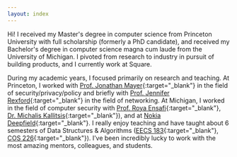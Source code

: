 ```yaml
---
layout: index 
---
```


Hi! I received my Master's degree in computer science from Princeton University
with full scholarship (formerly a PhD candidate), and received my Bachelor's
degree in computer science magna cum laude from the University of Michigan. I
pivoted from research to industry in pursuit of building products, and I
currently work at Square.

During my academic years, I focused primarily on research and teaching. At
Princeton, I worked with 
[Prof. Jonathan Mayer](https://jonathanmayer.org/){:target="_blank"} 
in the field of security/privacy/policy and briefly with 
[Prof. Jennifer Rexford](https://www.cs.princeton.edu/~jrex/){:target="_blank"} 
in the field of networking. At Michigan, I worked in the field of computer security with 
[Prof. Roya Ensafi](https://ensa.fi){:target="_blank"}, 
[Dr. Michalis Kallitsis](http://www-personal.umich.edu/~mgkallit/){:target="_blank"}),
and at
[Nokia Deepfield](https://www.nokia.com/networks/solutions/deepfield/){:target="_blank"}.
I really enjoy teaching and have taught about 6 semesters of Data Structures &
Algorithms 
([EECS 183](https://eecs183.org){:target="_blank"}, 
[COS 226](https://www.cs.princeton.edu/courses/archive/fall20/cos226/syllabus.php){:target="_blank"}).
I’ve been incredibly lucky to work with the most amazing mentors, colleagues, and students.
